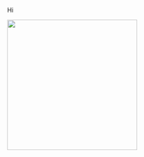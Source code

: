 Hi

<img src="https://i.giphy.com/media/v1.Y2lkPTc5MGI3NjExZ3N1azJ1ajA3NmE3Zmt2Z2I1ZGllZDNya2R2NXRmZWRrYXU5NWtscSZlcD12MV9pbnRlcm5hbF9naWZfYnlfaWQmY3Q9Zw/GRk3GLfzduq1NtfGt5/giphy-downsized.gif" height="300" />
